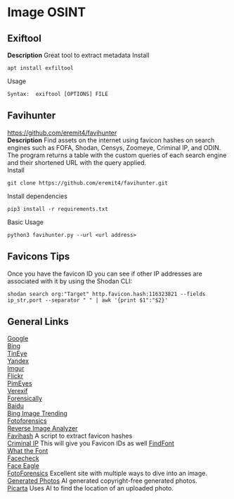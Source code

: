# Image OSINT
## Exiftool
**Description** Great tool to extract metadata
Install
```
apt install exfiltool
```
Usage
```
Syntax:  exiftool [OPTIONS] FILE
```
## Favihunter
https://github.com/eremit4/favihunter \
**Description** Find assets on the internet using favicon hashes on search engines such as FOFA, Shodan, Censys, Zoomeye, Criminal IP, and ODIN. The program returns a table with the custom queries of each search engine and their shortened URL with the query applied. \
Install
```
git clone https://github.com/eremit4/favihunter.git
```
Install dependencies
```
pip3 install -r requirements.txt
```
Basic Usage
```
python3 favihunter.py --url <url address>
```

## Favicons Tips
Once you have the favicon ID you can see if other IP addresses are associated with it by using the Shodan CLI:
```
shodan search org:"Target" http.favicon.hash:116323821 --fields ip_str,port --separator " " | awk '{print $1":"$2}'
```


## General Links
[Google](https://images.google.com/?gws_rd=ssl) \
[Bing](https://www.bing.com/images/feed) \
[TinEye](https://tineye.com/) \
[Yandex](https://www.yandex.com/images/) \
[Imgur](https://imgur.com/search) \
[Flickr](https://www.flickr.com/) \
[PimEyes](https://pimeyes.com/en) \
[Verexif](https://www.verexif.com/en/) \
[Forensically](https://29a.ch/photo-forensics/#forensic-magnifier) \
[Baidu](https://www.baidu.com/) \
[Bing Image Trending](https://www.bing.com/images/trending?form=Z9LH) \
[Fotoforensics](https://fotoforensics.com/) \
[Reverse Image Analyzer](https://www.osintcombine.com/reverse-image-analyzer) \
[Favihash](https://github.com/m4ll0k/Bug-Bounty-Toolz/blob/master/favihash.py) A script to extract favicon hashes \
[Criminal IP](https://www.criminalip.io) This will give you Favicon IDs as well 
[FindFont](https://www.whatfontis.com/) \
[What the Font](https://www.myfonts.com/pages/whatthefont) \
[Facecheck](https://facecheck.id/) \
[Face Eagle](http://faceagle.com/) \
[FotoForensics](https://fotoforensics.com/) Excellent site with multiple ways to dive into an image. \
[Generated Photos](https://generated.photos) AI generated copyright-free generated photos. \
[Picarta](https://picarta.ai) Uses AI to find the location of an uploaded photo.


